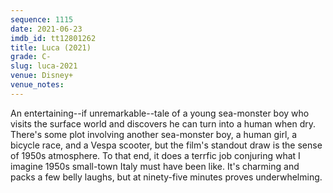 ```yaml
---
sequence: 1115
date: 2021-06-23
imdb_id: tt12801262
title: Luca (2021)
grade: C-
slug: luca-2021
venue: Disney+
venue_notes:
---
```


An entertaining--if unremarkable--tale of a young sea-monster boy who visits the surface world and discovers he can turn into a human when dry. There's some plot involving another sea-monster boy, a human girl, a bicycle race, and a Vespa scooter, but the film's standout draw is the sense of 1950s atmosphere. To that end, it does a terrfic job conjuring what I imagine 1950s small-town Italy must have been like. It's charming and packs a few belly laughs, but at ninety-five minutes proves underwhelming.